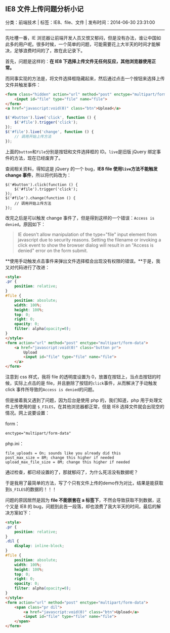 ## IE8 文件上传问题分析小记

分类：前端技术 | 标签：IE8、file、文件 | 发布时间：2014-06-30 23:31:00

___

先吐槽一番，IE 浏览器让前端开发人员又恨又郁闷，但是没有办法，谁让中国如此多的用户呢。很多时候，一个简单的问题，可能需要花上大半天的时间才能解决，足够浪费时间的了，故在此记录下。

首先，问题是这样的：**在 IE8 下选择上传文件无任何反应，其他浏览器使用正常。**

而同事实现的方法是，将文件选择框隐藏起来，然后通过点击一个按钮来选择上传文件并触发事件：

```html
<form class="hidden" action="url" method="post" enctype="multipart/form-data">
    <input id="file" type="file" name="file">
</form>
<a href="javascript:void(0)" class="btn">Upload</a>
```

```js
$('#button').live('click', function () {
    $('#file').trigger('click');
});
$('#file').live('change', function () {
    // 调用开始上传方法
});
```

上面的```button```和```file```分别是按钮和文件选择框的 ID。```live```是旧版 jQuery 绑定事件的方法，现在已经废弃了。

查阅相关资料，得知这是 jQuery 的一个 bug，**IE8 file 使用```live```方法不能触发 change 事件**，所以将代码改为：

```
$('#button').click(function () {
    $('#file').trigger('click');
});
$('#file').change(function () {
    // 调用开始上传方法
});
```

改完之后是可以触发 change 事件了，但是得到这样的一个错误：```Access is denied```。原因如下：

> IE doesn't allow manipulation of the type="file" input element from javascript due to security reasons. Setting the filename or invoking a click event to show the browser dialog will result in an "Access is denied" error on the form submit.

**使用手动触发点击事件来弹出文件选择框会出现没有权限的错误。**于是，我又对代码进行了改进：
```html
<style>
.pr {
    position: relative;
}
#file {
    position: absolute;
    width: 100%;
    height: 100%;
    top: 0;
    right: 0;
    opacity: 0;
    filter: alpha(opacity=0);
}
</style>
<form action="url" method="post" enctype="multipart/form-data">
    <a href="javascript:void(0)" class="button pr">
        Upload
        <input id="file" type="file" name="file">
    </a>
</form>
```

注意到 css 样式，我将 file 的透明度设置为 0，放置在按钮上，当点击按钮的时候，实际上点击的是 file，并且删除了按钮的```click```事件，从而解决了手动触发 click 事件所导致的```Access is denied```的问题。

但是接着我又遇到了问题，因为后台是使用 php 的，我们知道，php 用于处理文件上传使用的是 ```$_FILES```，在其他浏览器都正常，但是 IE8 选择文件就会出现空的情况。网上说要设置：

form：
```html
enctype="multipart/form-data"
```

php.ini：
```
file_uploads = On; sounds like you already did this
post_max_size = 8M; change this higher if needed
upload_max_file_size = 8M; change this higher if needed
```

通过检查，都已经设置的了，那就郁闷了，为什么死活没有数据呢？

于是我用了最简单的方法，写了个只有文件上传的demo作为对比，结果是能获取到```$_FILES```的数据的！！！

问题的原因居然是因为 **file 不能嵌套在 a 标签下**，不然会导致获取不到数据，这个又是 IE8 的 bug，问题到此告一段落，却也浪费了我大半天的时间，最后的解决方案如下：

```html
<style>
.pr {
    position: relative;
}
.dil {
    display: inline-block;
}
#file {
    position: absolute;
    width: 100%;
    height: 100%;
    top: 0;
    right: 0;
    opacity: 0;
    filter: alpha(opacity=0);
}
</style>
<form action="url" method="post" enctype="multipart/form-data">
    <span class="pr dil">
        <a href="javascript:void(0)" class="btn">Upload</a>
        <input id="file" type="file" name="file">
    </span>
</form>
```